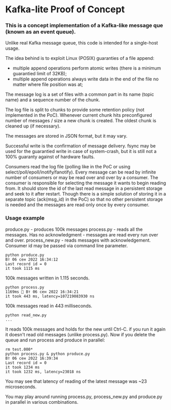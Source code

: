 # Kafka-lite Proof of Concept

### This is a concept implementation of a Kafka-like message que (known as an event queue).

Unlike real Kafka message queue, this code is intended for a single-host usage.

The idea behind is to exploit Linux (POSIX) guaranties of a file append:
* multiple append operations perform atomic writes (there is a minimum guarantied limit of 32KB);
* multiple append operations always write data in the end of the file no matter where file position was at;

The message log is a set of files with a common part in its name (topic name) and a sequence number of the chunk.

The log file is split to chunks to provide some retention policy (not implemented in the PoC).
Whenever current chunk hits preconfigured number of messages / size a new chunk is created.
The oldest chunk is cleaned up (if necessary).

The messages are stored in JSON format, but it may vary.

Successful write is the confirmation of message delivery.
fsync may be used for the guarantied write in case of system-crash,
but it is still not a 100% guaranty against of hardware faults.

Consumers read the log file (polling like in the PoC or using
select/poll/epoll/inotify/fanotify). Every message can be read by infinite
number of consumers or may be read over and over by a consumer. The consumer is
responsible for selecting the message it wants to begin reading from.
It should store the id of the last read message in a persistent storage
and seek to it after restart.
Though there is a simple solution of storing it in a separate topic
(ack(msg_id) in the PoC)
so that no other persistent storage is needed and the messages are
read only once by every consumer.

### Usage example
produce.py - produces 100k messages
process.py - reads all the messages. Has no acknowledgment - messages
are read every run over and over.
process_new.py - reads messages with acknowledgement. Consumer id may be
passed via command line parameter.

```
python produce.py                                                                                                                                    Вт 06 сен 2022 16:34:12
Last record id = 0
it took 1115 ms
```
100k messages written in 1.115 seconds.
```
python process.py                                                                                                                           1169ms  Вт 06 сен 2022 16:34:21
it took 443 ms, latency=107219083930 ns
```
100k messages read in 443 milliseconds.
```
python read_new.py
...
```
It reads 100k messages and holds for the new until Ctrl-C.
if you run it again it doesn't read old messages (unlike process.py).
Now if you delete the queue and run process and produce in parallel:
```
rm test.000*
python process.py & python produce.py                                                                                                                Вт 06 сен 2022 16:39:34
Last record id = 0
it took 1234 ms
it took 1232 ms, latency=23018 ns
```
You may see that latency of reading of the latest message was ~23 microseconds.


You may play around running process.py, process_new.py <id> and produce.py in parallel in various combinations.
